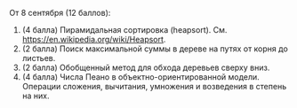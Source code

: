 От 8 сентября (12 баллов):
1. (4 балла) Пирамидальная сортировка (heapsort). См. https://en.wikipedia.org/wiki/Heapsort.
2. (2 балла) Поиск максимальной суммы в дереве на путях от корня до листьев.
3. (2 балла) Обобщенный метод для обхода деревьев сверху вниз.
4. (4 балла) Числа Пеано в объектно-ориентированной модели. Операции сложения, вычитания, умножения и возведения в степень на них.